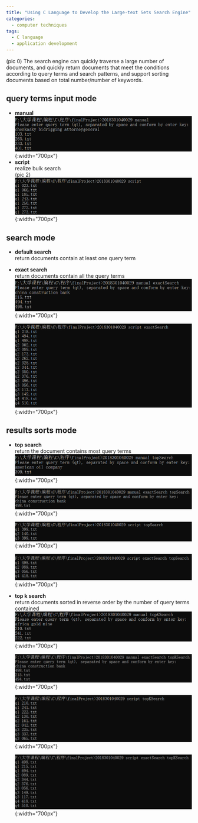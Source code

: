 ```yaml
---
title: "Using C Language to Develop the Large-text Sets Search Engine"
categories:
  - computer techniques
tags:
  - C language
  - application development
---
```

(pic 0)
The search engine can quickly traverse a large number of documents, and quickly return documents that meet the conditions according to query terms and search patterns, and support sorting documents based on total number/number of keywords.

## query terms input mode
+ **manual**  
  ![avatar](/assets/images/c_search_engine/1.png){:width="700px"}  
+ **script**  
  realize bulk search  
  (pic 2)  
  ![avatar](/assets/images/c_search_engine/3.png){:width="700px"}  
  
## search mode
+ **default search**  
  return documents contain at least one query term  
+ **exact search**  
  return documents contain all the query terms  
  ![avatar](/assets/images/c_search_engine/4.png){:width="700px"}  
    
  ![avatar](/assets/images/c_search_engine/5.png){:width="700px"}  
  
## results sorts mode
+ **top search**  
  return the document contains most query terms  
  ![avatar](/assets/images/c_search_engine/6.png){:width="700px"}  
    
  ![avatar](/assets/images/c_search_engine/7.png){:width="700px"}  
    
  ![avatar](/assets/images/c_search_engine/8.png){:width="700px"}  
    
  ![avatar](/assets/images/c_search_engine/9.png){:width="700px"}  
+ **top k search**  
  return documents sorted in reverse order by the number of query terms contained  
  ![avatar](/assets/images/c_search_engine/10.png){:width="700px"}  
    
  ![avatar](/assets/images/c_search_engine/11.png){:width="700px"}  
    
  ![avatar](/assets/images/c_search_engine/12.png){:width="700px"}  
    
  ![avatar](/assets/images/c_search_engine/13.png){:width="700px"}    